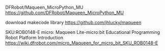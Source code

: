 DFRobot/Maqueen_MicroPython_MU
https://github.com/DFRobot/Maqueen_MicroPython_MU

download makecode library
https://github.com/jhlucky/maqueen

SKU:ROB0148-E micro: Maqueen Lite-micro:bit Educational Programming Robot Platform
Introduction
https://wiki.dfrobot.com/micro_Maqueen_for_micro_bit_SKU_ROB0148-E
